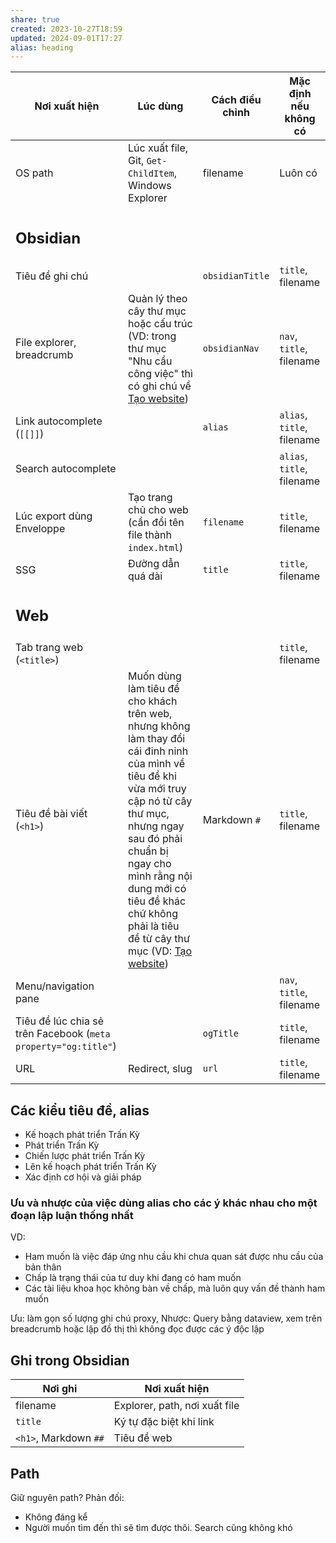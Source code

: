 ```yaml
---
share: true
created: 2023-10-27T18:59
updated: 2024-09-01T17:27
alias: heading
---
```

| Nơi xuất hiện                                                  | Lúc dùng                                                                                                                                                                                                                                                                                    | Cách điều chỉnh | Mặc định nếu không có      |
| -------------------------------------------------------------- | ------------------------------------------------------------------------------------------------------------------------------------------------------------------------------------------------------------------------------------------------------------------------------------------- | --------------- | -------------------------- |
| OS path                                                        | Lúc xuất file, Git, `Get-ChildItem`, Windows Explorer                                                                                                                                                                                                                                       | filename        | Luôn có                    |
| <h2>Obsidian</h2>                                              |                                                                                                                                                                                                                                                                                             |                 |                            |
| Tiêu đề ghi chú                                                |                                                                                                                                                                                                                                                                                             | `obsidianTitle` | `title`, filename          |
| File explorer, breadcrumb                                      | Quản lý theo cây thư mục hoặc cấu trúc (VD: trong thư mục "Nhu cầu công việc" thì có ghi chú về [Tạo website](../../../Nhu%20c%E1%BA%A7u%20c%C3%B4ng%20vi%E1%BB%87c/V%E1%BA%ADn%20h%C3%A0nh/T%E1%BA%A1o%20website.md))                                                                                                                                                                            | `obsidianNav`   | `nav`, `title`, filename   |
| Link autocomplete (`[[]]`)                                     |                                                                                                                                                                                                                                                                                             | `alias`         | `alias`, `title`, filename |
| Search autocomplete                                            |                                                                                                                                                                                                                                                                                             |                 | `alias`, `title`, filename |
| Lúc export dùng Enveloppe                                      | Tạo trang chủ cho web (cần đổi tên file thành `index.html`)                                                                                                                                                                                                                                 | `filename`      | `title`, filename          |
| SSG                                                            | Đường dẫn quá dài                                                                                                                                                                                                                                                                           | `title`         | `title`, filename          |
| <h2>Web</h2>                                                   |                                                                                                                                                                                                                                                                                             |                 |                            |
| Tab trang web (`<title>`)                                      |                                                                                                                                                                                                                                                                                             |                 | `title`, filename          |
| Tiêu đề bài viết (`<h1>`)                                      | Muốn dùng làm tiêu đề cho khách trên web, nhưng không làm thay đổi cái đinh ninh của mình về tiêu đề khi vừa mới truy cập nó từ cây thư mục, nhưng ngay sau đó phải chuẩn bị ngay cho mình rằng nội dung mới có tiêu đề khác chứ không phải là tiêu đề từ cây thư mục (VD: [Tạo website](../../../Nhu%20c%E1%BA%A7u%20c%C3%B4ng%20vi%E1%BB%87c/V%E1%BA%ADn%20h%C3%A0nh/T%E1%BA%A1o%20website.md)) | Markdown `#`    | `title`, filename          |
| Menu/navigation pane                                           |                                                                                                                                                                                                                                                                                             |                 | `nav`, `title`, filename   |
| Tiêu đề lúc chia sẻ trên Facebook (`meta property="og:title"`) |                                                                                                                                                                                                                                                                                             | `ogTitle`       | `title`, filename          |
| URL                                                            | Redirect, slug                                                                                                                                                                                                                                                                              | `url`           | `title`, filename          |

## Các kiểu tiêu đề, alias
- Kế hoạch phát triển Trấn Kỳ
- Phát triển Trấn Kỳ
- Chiến lược phát triển Trấn Kỳ
- Lên kế hoạch phát triển Trấn Kỳ
- Xác định cơ hội và giải pháp

### Ưu và nhược của việc dùng alias cho các ý khác nhau cho một đoạn lập luận thống nhất
VD:
  - Ham muốn là việc đáp ứng nhu cầu khi chưa quan sát được nhu cầu của bản thân
  - Chấp là trạng thái của tư duy khi đang có ham muốn
  - Các tài liệu khoa học không bàn về chấp, mà luôn quy vấn đề thành ham muốn

Ưu: làm gọn số lượng ghi chú proxy,
Nhược: Query bằng dataview, xem trên breadcrumb hoặc lập đồ thị thì không đọc được các ý độc lập

## Ghi trong Obsidian
| Nơi ghi              | Nơi xuất hiện                 |
| -------------------- | ----------------------------- |
| filename             | Explorer, path, nơi xuất file |
|  `title`         | Ký tự đặc biệt khi link       |
| `<h1>`, Markdown `##` | Tiêu đề web                   |

## Path
Giữ nguyên path?
Phản đối:
- Không đáng kể
- Người muốn tìm đến thì sẽ tìm được thôi. Search cũng không khó
